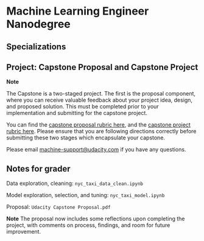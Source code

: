 # Machine Learning Engineer Nanodegree
## Specializations
## Project: Capstone Proposal and Capstone Project

**Note**

The Capstone is a two-staged project. The first is the proposal component, where you can receive valuable feedback about your project idea, design, and proposed solution. This must be completed prior to your implementation and submitting for the capstone project. 

You can find the [capstone proposal rubric here](https://review.udacity.com/#!/rubrics/410/view), and the [capstone project rubric here](https://review.udacity.com/#!/rubrics/108/view). Please ensure that you are following directions correctly before submitting these two stages which encapsulate your capstone.

Please email [machine-support@udacity.com](mailto:machine-support@udacity.com) if you have any questions.





## Notes for grader

Data exploration, cleaning: ```nyc_taxi_data_clean.ipynb```

Model exploration, selection, and tuning: ```nyc_taxi_model.ipynb```

Proposal: ```Udacity Capstone Proposal.pdf```

**Note** The proposal now includes some reflections upon completing the project, with comments on process, findings, and room for future improvement.
